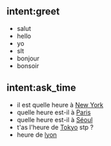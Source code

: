 ## intent:greet
- salut
- hello
- yo
- slt
- bonjour
- bonsoir

## intent:ask_time
- il est quelle heure à [New York](location)
- quelle heure est-il à [Paris](location)
- quelle heure est-il à [Séoul](location)
- t'as l'heure de [Tokyo](location) stp ?
- heure de [lyon](location)
